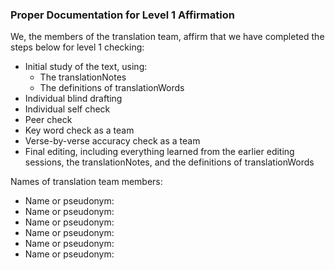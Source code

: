
### Proper Documentation for Level 1 Affirmation

We, the members of the translation team, affirm that we have completed the steps below for level 1 checking:

  * Initial study of the text, using: 
    * The translationNotes 
    * The definitions of translationWords
  * Individual blind drafting
  * Individual self check
  * Peer check
  * Key word check as a team
  * Verse-by-verse accuracy check as a team
  * Final editing, including everything learned from the earlier editing sessions, the translationNotes, and the definitions of translationWords

Names of translation team members:

  * Name or pseudonym: 
  * Name or pseudonym: 
  * Name or pseudonym: 
  * Name or pseudonym: 
  * Name or pseudonym: 
  * Name or pseudonym: